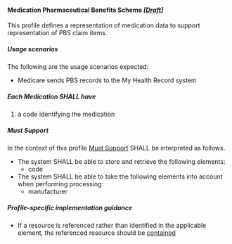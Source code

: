 #### Medication Pharmaceutical Benefits Scheme *[[Draft](http://hl7.org/fhir/stu3/valueset-publication-status.html)]*

This profile defines a representation of medication data to support representation of PBS claim items.

##### **Usage scenarios**
The following are the usage scenarios expected:
* Medicare sends PBS records to the My Health Record system

##### **Each Medication SHALL have**
1. a code identifying the medication

##### **Must Support**
In the context of this profile [Must Support](http://hl7.org/fhir/STU3/conformance-rules.html#mustSupport) SHALL be interpreted as follows.
* The system SHALL be able to store and retrieve the following elements:
    * code
* The system SHALL be able to take the following elements into account when performing processing:
    * manufacturer

##### **Profile-specific implementation guidance**
* If a resource is referenced rather than identified in the applicable element, the referenced resource should be [contained](https://www.hl7.org/fhir/STU3/references.html#contained)

